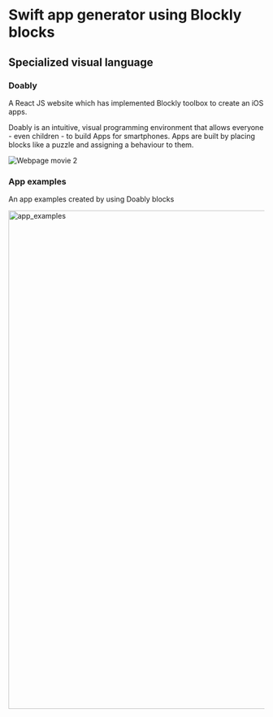 
# Swift app generator using Blockly blocks
## Specialized visual language

### Doably 

A React JS website which has implemented Blockly toolbox to create an iOS apps.

Doably is an intuitive, visual programming environment that allows everyone - even children - to build Apps for smartphones. Apps are built by placing blocks like a puzzle and assigning a behaviour to them. 



![Webpage movie 2](https://user-images.githubusercontent.com/43350371/119383264-c8e89200-bccb-11eb-8106-d675e680807c.gif)

### App examples

An app examples created by using Doably blocks

<img width="981" alt="app_examples" src="https://user-images.githubusercontent.com/43350371/119788189-982a7780-beda-11eb-918f-42606d2260e4.png">
